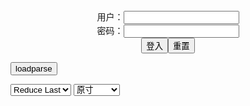 <center>用户：<INPUT TYPE="text" NAME="" id="name"><br></center>
<center>密码：<INPUT TYPE="password" NAME="" id="pass"><br></center>
<center><INPUT TYPE="button" value="登入" onclick="check()"><INPUT TYPE="reset" value="重置"></center>

<div style="display: none" id="mdm" name="dmd">
  <button onclick="location.reload()">Cover 0</button>
</div>

<button style="display: none" name="dmd" onclick="toggleb()">toggle</button>
<button onclick="loadparse()">loadparse</button>

<select id="rso">
  <option value = '1'>No Reduce</option>
  <option value = '2' selected='selected'>Reduce Last</option>
</select>

<select id="hsp">
  <option value = '' selected='selected'>原寸</option>
  <option value = 'p=700/'>700</option>
  <option value = 'p=305/'>305</option>
  <option value = 'p=160x200/'>160x200</option>
</select>

<br>
<div style="display: none" id="mdc" name="dmd">
</div>

<pre style="display: none" id = "raw">
<!-- 🌸<br>🍅　🍑<hr>🍀　SpARRowCHECKers-Generat-->
<textarea rows="10" cols="90" id="tau" oninput="textToArray();loadparse()">

https://static2.hentai-cosplays.com/upload/20200223/149/151856/p=700/23.jpg
https://static2.hentai-cosplays.com/upload/20200411/163/166237/p=700/28.jpg
https://static2.hentai-cosplays.com/upload/20200924/176/180035/p=700/32.jpg
https://static7.hentai-cosplays.com/upload/20220207/288/294781/p=700/20.jpg
https://static6.hentai-cosplays.com/upload/20220108/274/280246/p=700/35.jpg
https://static10.hentai-cosplays.com/upload/20220607/300/306854/p=700/15.jpg
https://static6.hentai-cosplays.com/upload/20211214/256/261288/p=700/30.jpg
https://static5.hentai-cosplays.com/upload/20211209/250/255971/p=700/72.jpg
https://static5.hentai-cosplays.com/upload/20211208/248/253371/p=700/20.jpg
https://static5.hentai-cosplays.com/upload/20211209/250/255891/p=700/42.jpg
https://static5.hentai-cosplays.com/upload/20211209/250/255774/p=700/22.jpg
https://static6.hentai-cosplays.com/upload/20211218/259/264283/p=700/45.jpg
https://static4.hentai-cosplays.com/upload/20210424/223/227778/p=700/45.jpg
https://static6.hentai-cosplays.com/upload/20220108/274/280246/p=700/35.jpg

</textarea><br><!-- 🍀<br>🍑　🍅<hr>🌸 -->

<textarea rows="30" cols="100" id="tar" oninput="loadparse()">

Yoshinobi Honoka - Silver Rain - エロコスプレ
https://ja.hentai-cosplays.com/image/yoshinobi-honoka-silver-rain/

https://static2.hentai-cosplays.com/upload/20200223/149/151856/p=700/23.jpg

<font size="1" style="color:#DCDCDC">2022-06-07</font>

[Yoshinobi-chan] Riamu-Chan - エロコスプレ
https://ja.hentai-cosplays.com/image/yoshinobi-chan-riamu-chan/

https://static2.hentai-cosplays.com/upload/20200411/163/166237/p=700/28.jpg

<font size="1" style="color:#DCDCDC">2022-06-07</font>

Yoshinobi - Chika Fujiwara - エロコスプレ
https://ja.hentai-cosplays.com/image/yoshinobi-chika-fujiwara/

https://static2.hentai-cosplays.com/upload/20200924/176/180035/p=700/32.jpg

<font size="1" style="color:#DCDCDC">2022-06-07</font>

Yoshinobi - I-19 - エロコスプレ
https://ja.hentai-cosplays.com/image/yoshinobi-i-19/

https://static7.hentai-cosplays.com/upload/20220207/288/294781/p=700/20.jpg

<font size="1" style="color:#DCDCDC">2022-06-07</font>

Yoshinobi - Kokomi - エロコスプレ
https://ja.hentai-cosplays.com/image/yoshinobi-kokomi/

https://static6.hentai-cosplays.com/upload/20220108/274/280246/p=700/35.jpg

<font size="1" style="color:#DCDCDC">2022-06-07</font>

Yoshinobi - Mashu selfies - エロコスプレ
https://ja.hentai-cosplays.com/image/yoshinobi-mashu-selfies/

https://static10.hentai-cosplays.com/upload/20220607/300/306854/p=700/15.jpg

<font size="1" style="color:#DCDCDC">2022-06-07</font>

Yoshinobi – Riamu Yumemi Lingerie - エロコスプレ
https://ja.hentai-cosplays.com/image/yoshinobi--riamu-yumemi-lingerie/

https://static6.hentai-cosplays.com/upload/20211214/256/261288/p=700/30.jpg

<font size="1" style="color:#DCDCDC">2022-05-17</font>

Yoshinobi – Ilulu Bunny Suit - エロコスプレ
https://ja.hentai-cosplays.com/image/yoshinobi--ilulu-bunny-suit/

https://static5.hentai-cosplays.com/upload/20211209/250/255971/p=700/72.jpg

<font size="1" style="color:#DCDCDC">2022-05-17</font>

Yoshinobi - Satanya 2 - エロコスプレ
https://ja.hentai-cosplays.com/image/yoshinobi-satanya-2/

https://static5.hentai-cosplays.com/upload/20211208/248/253371/p=700/20.jpg

<font size="1" style="color:#DCDCDC">2022-05-17</font>

Yoshinobi – Pumpkin Milf - エロコスプレ
https://ja.hentai-cosplays.com/image/yoshinobi--pumpkin-milf/

https://static5.hentai-cosplays.com/upload/20211209/250/255891/p=700/42.jpg

<font size="1" style="color:#DCDCDC">2022-05-17</font>

Yoshinobi – Young Mommy - エロコスプレ
https://ja.hentai-cosplays.com/image/yoshinobi--young-mommy/

https://static5.hentai-cosplays.com/upload/20211209/250/255774/p=700/22.jpg

<font size="1" style="color:#DCDCDC">2022-05-17</font>

Yoshinobi - Riko Sakurauchi 2 - エロコスプレ
https://ja.hentai-cosplays.com/image/yoshinobi-riko-sakurauchi-2/

https://static6.hentai-cosplays.com/upload/20211218/259/264283/p=700/45.jpg

<font size="1" style="color:#DCDCDC">2022-03-07</font>

Yoshinobi - Riko Sakurauchi - エロコスプレ
https://ja.hentai-cosplays.com/image/yoshinobi-riko-sakurauchi/

https://static4.hentai-cosplays.com/upload/20210424/223/227778/p=700/45.jpg

<font size="1" style="color:#DCDCDC">2022-02-21</font>
Yoshinobi - Kokomi - エロコスプレ
https://ja.hentai-cosplays.com/image/yoshinobi-kokomi/

https://static6.hentai-cosplays.com/upload/20220108/274/280246/p=700/35.jpg

<font size="1" style="color:#DCDCDC">2022-02-21</font>
</textarea>
</pre>

<script src="https://cdn.jsdelivr.net/npm/jquery@3.5.1/dist/jquery.min.js"></script>

<link rel="stylesheet" href="https://cdn.jsdelivr.net/gh/fancyapps/fancybox@3.5.7/dist/jquery.fancybox.min.css" />
<script src="https://cdn.jsdelivr.net/gh/fancyapps/fancybox@3.5.7/dist/jquery.fancybox.min.js"></script>

<script type="text/javascript">

var __urlRegex = /(\b(https?|ftp|file):\/\/[-A-Z0-9+&@#\/%?=~_|!:,.;]*[-A-Z0-9+&@#\/%=~_|])/ig;
var __imgRegex = /\.(?:jpe?g|gif|png|webp)$/i;

textToArray();
loadparse();

function parseURL($string){

    var exp = __urlRegex;
    return $string.replace(exp,function(match){
            __imgRegex.lastIndex=0;
            if(__imgRegex.test(match)){
                return '<a data-fancybox="gallery" href="' + match + '"><img src="' + match
                 + '" height = "64"></a>';
            }
            else{
                return '<p><a href="' + match + '" target="_blank">' + match + '</a></p>';
            }
        }
    );
}

function textToArray(){
  var textArea = document.getElementById("tau");
  var arrayFromTextArea = textArea.value.split(String.fromCharCode(10));
  for ( var i = 0; i < arrayFromTextArea.length; i++ ) {
    generateM(arrayFromTextArea[i]);
  }
}

function generateM(url) {
  mdm.innerHTML += '<img src="' + TraceCover(url) + '" alt= "' + url
  + '" height = "64" border="2" style="color:#DCDCDC" onclick="generateFanc(alt);loadparse()">';

}

function TraceCover(url) {
  var SegmentArr = url.split('/');

  var Extens = SegmentArr.slice(-1).join().split('.').pop();
  var SegmentCount = SegmentArr.length - 2;

  var TopHalf = SegmentArr.slice(0,SegmentCount).join('/');

  return TopHalf + '/p=160x200/1.' + Extens + '\n';

}

function generateFanc(url) {
  var SegmentArr = url.split('/');
  var GeneratCount = SegmentArr.slice(-1).join().split('.').shift();
  var Extens = SegmentArr.slice(-1).join().split('.').pop();
  var SegmentCount = SegmentArr.length;
  var ReduceSegments = document.getElementById('rso').value;
  var HentaiSizeP = document.getElementById('hsp').value;
  var TopHalf = SegmentArr.slice(0,SegmentCount - ReduceSegments).join('/');
  tar.innerHTML = '';

  for (var j = 1; j <= GeneratCount; j++) {
    tar.innerHTML += TopHalf + '/' + HentaiSizeP + j + '.' + Extens + '\n';
  }
}

function loadparse() {
  mdc.innerHTML = parseURL(tar.value);
}

function check(){
  var name=document.getElementById("name").value;
  var pass=document.getElementById("pass").value;
  if(name==!/[^\s]/.test(new Date().getTime()) && pass==String.fromCharCode(window.atob("MTIx"))){
    var nd = document.getElementsByName("dmd");
    for (var i = 0; i <= nd.length; i++) {
      nd[i].style.display = "";
      }
      }else{
      }
}

function toggleb() {
  var x = document.getElementById("raw");
  if (x.style.display === "none") {
    x.style.display = "";
  } else {
    x.style.display = "none";
  }
}

</script>
